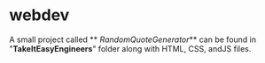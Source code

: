 # webdev
A small project called ** _RandomQuoteGenerator_** can be found in "**TakeItEasyEngineers**" folder along with HTML, CSS, andJS files.

